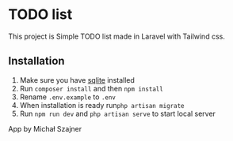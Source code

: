 # TODO list 
This project is Simple TODO list made in Laravel with Tailwind css.

## Installation
1. Make sure you have [sqlite](https://www.sqlite.org/index.html) installed
2. Run `composer install` and then `npm install`
3. Rename `.env.example` to `.env` 
4. When installation is ready run`php artisan migrate`
5. Run `npm run dev` and `php artisan serve` to start local server

App by Michał Szajner
